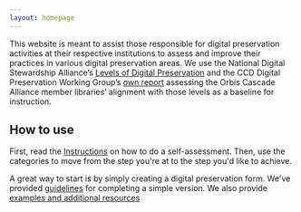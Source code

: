 ```yaml
---
layout: homepage
---
```


<span>This website is meant to assist those responsible for digital preservation activities at their respective institutions to assess and improve their practices in various digital preservation areas. We use the National Digital Stewardship Alliance’s</span> [<span>Levels of Digital Preservation</span>](http://www.digitalpreservation.gov/documents/NDSA_Levels_Archiving_2013.pdf) <span>and the CCD Digital Preservation Working Group’s</span> [<span>own report</span>](https://www.orbiscascade.org/file_viewer.php?id=4169) <span>assessing the Orbis Cascade Alliance member libraries’ alignment with those levels as a baseline for instruction.</span>


## How to use

First, read the [Instructions](instructions.html) on how to do a self-assessment. Then, use the categories to move from the step you're at to the step you'd like to achieve.

A great way to start is by simply creating a digital preservation form. We've provided [guidelines](plan.html) for completing a simple version. We also provide [examples and additional resources](plan.html)    
